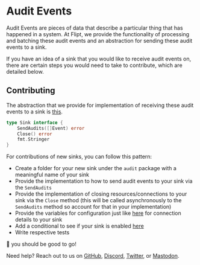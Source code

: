 # Audit Events

Audit Events are pieces of data that describe a particular thing that has happened in a system. At Flipt, we provide the functionality of processing and batching these audit events and an abstraction for sending these audit events to a sink.

If you have an idea of a sink that you would like to receive audit events on, there are certain steps you would need to take to contribute, which are detailed below.

## Contributing

The abstraction that we provide for implementation of receiving these audit events to a sink is [this](https://github.com/flipt-io/flipt/blob/d252d6c1fdaecd6506bf413add9a9979a68c0bd7/internal/server/audit/audit.go#L130-L134).

```go
type Sink interface {
	SendAudits([]Event) error
	Close() error
	fmt.Stringer
}
```

For contributions of new sinks, you can follow this pattern:

- Create a folder for your new sink under the `audit` package with a meaningful name of your sink
- Provide the implementation to how to send audit events to your sink via the `SendAudits`
- Provide the implementation of closing resources/connections to your sink via the `Close` method (this will be called asynchronously to the `SendAudits` method so account for that in your implementation)
- Provide the variables for configuration just like [here](https://github.com/flipt-io/flipt/blob/d252d6c1fdaecd6506bf413add9a9979a68c0bd7/internal/config/audit.go#L52) for connection details to your sink
- Add a conditional to see if your sink is enabled [here](https://github.com/flipt-io/flipt/blob/d252d6c1fdaecd6506bf413add9a9979a68c0bd7/internal/cmd/grpc.go#L261)
- Write respective tests

:rocket: you should be good to go!

Need help? Reach out to us on [GitHub](https://github.com/flipt-io/flipt), [Discord](https://www.flipt.io/discord), [Twitter](https://twitter.com/flipt_io), or [Mastodon](https://hachyderm.io/@flipt).
